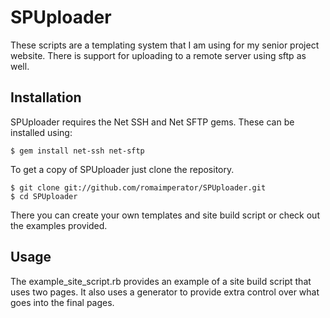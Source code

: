 SPUploader
==========

These scripts are a templating system that I am using for my senior project
website. There is support for uploading to a remote server using sftp as well.

Installation
------------

SPUploader requires the Net SSH and Net SFTP gems. These can be installed using:

    $ gem install net-ssh net-sftp

To get a copy of SPUploader just clone the repository.

    $ git clone git://github.com/romaimperator/SPUploader.git
    $ cd SPUploader

There you can create your own templates and site build script or check out the
examples provided.

Usage
-----

The example_site_script.rb provides an example of a site build script that uses
two pages. It also uses a generator to provide extra control over what goes into
the final pages.
